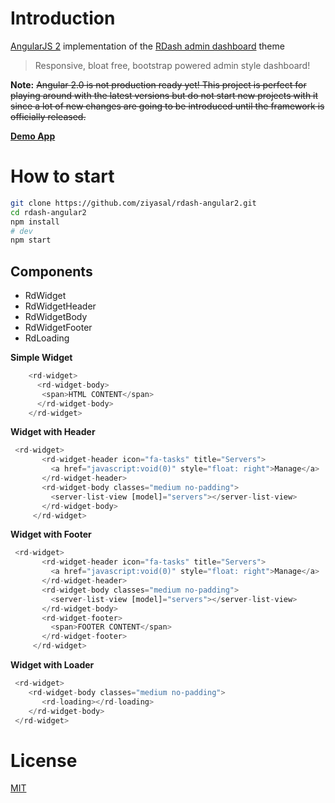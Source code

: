 # Introduction

[AngularJS 2](https://angular.io/) implementation of the [RDash admin dashboard](http://rdash.github.io) theme

> Responsive, bloat free, bootstrap powered admin style dashboard!

**Note:** ~~Angular 2.0 is not production ready yet! This project is perfect for playing around with the latest versions but do not start new projects with it since a lot of new changes are going to be introduced until the framework is officially released.~~

[**Demo App**](https://rdash-angular2.herokuapp.com/)

# How to start

```bash
git clone https://github.com/ziyasal/rdash-angular2.git
cd rdash-angular2
npm install
# dev
npm start
```

## Components

- RdWidget
- RdWidgetHeader
- RdWidgetBody
- RdWidgetFooter
- RdLoading


**Simple Widget** 
```js
    <rd-widget>
      <rd-widget-body>       
       <span>HTML CONTENT</span>       
      </rd-widget-body>
    </rd-widget>
```

**Widget with Header**  
```js
 <rd-widget>
       <rd-widget-header icon="fa-tasks" title="Servers">
         <a href="javascript:void(0)" style="float: right">Manage</a>
       </rd-widget-header>
       <rd-widget-body classes="medium no-padding">
         <server-list-view [model]="servers"></server-list-view>
       </rd-widget-body>
     </rd-widget>
```

**Widget with Footer**  
```js
 <rd-widget>
       <rd-widget-header icon="fa-tasks" title="Servers">
         <a href="javascript:void(0)" style="float: right">Manage</a>
       </rd-widget-header>
       <rd-widget-body classes="medium no-padding">
         <server-list-view [model]="servers"></server-list-view>
       </rd-widget-body>
       <rd-widget-footer>
         <span>FOOTER CONTENT</span>
       </rd-widget-footer>
     </rd-widget>
```

**Widget with Loader**  
```js
 <rd-widget>
    <rd-widget-body classes="medium no-padding">
       <rd-loading></rd-loading>
    </rd-widget-body>
 </rd-widget>
```

# License

[MIT](https://raw.githubusercontent.com/ziyasal/rdash-angular2/master/LICENSE)
